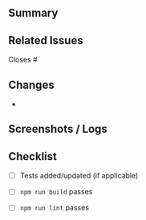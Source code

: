 ## Summary

## Related Issues
Closes #

## Changes
- 

## Screenshots / Logs

## Checklist
- [ ] Tests added/updated (if applicable)
- [ ] `npm run build` passes
- [ ] `npm run lint` passes

